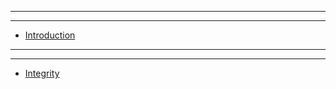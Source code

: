 
------------------------------------------------------
------------------------------------------------------

- [Introduction](Introduction/Introduction.md)

------------------------------------------------------
------------------------------------------------------

- [Integrity](Integrity/Integrity.md)